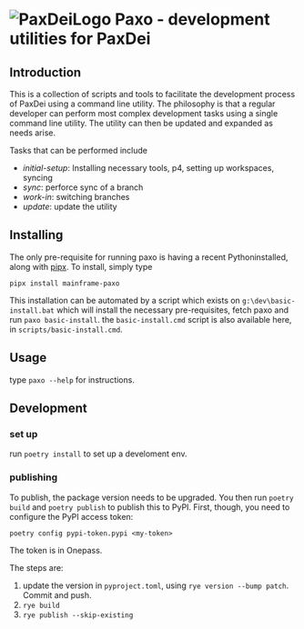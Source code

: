 # ![PaxDeiLogo](https://playpaxdei.com/_next/image?url=%2Fstatic%2Fimages%2Fpaxdei-monogram-silver.png&w=64&q=75 "Get it?") Paxo - development utilities for PaxDei

## Introduction

This is a collection of scripts and tools to facilitate the development process
of PaxDei using a command line utility.  The philosophy is that a regular developer can perform most complex development tasks using a single command
line utility.  The utility can then be updated and expanded as needs arise.

Tasks that can be performed include

- *initial-setup*:  Installing necessary tools, p4, setting up workspaces, syncing
- *sync*: perforce sync of a branch
- *work-in*: switching branches
- *update*: update the utility

## Installing

The only pre-requisite for running paxo is having a recent Pythoninstalled, along with [pipx](https://github.com/pypa/pipx).  To install, simply type

`pipx install mainframe-paxo`

This installation can be automated by a script which exists on `g:\dev\basic-install.bat` which will install the necessary pre-requisites, fetch paxo and run `paxo basic-install`.
the `basic-install.cmd` script is also available here, in `scripts/basic-install.cmd`.

## Usage

type `paxo --help` for instructions.

## Development

### set up

run `poetry install` to set up a develoment env.

### publishing

To publish, the package version needs to be upgraded.  You then
run `poetry build` and `poetry publish` to publish this to PyPI.
First, though, you need to configure the PyPI access token:

`poetry config pypi-token.pypi <my-token>`

The token is in Onepass.

The steps are:

1. update the version in `pyproject.toml`, using `rye version --bump patch`. Commit and push.
2. `rye build`
4. `rye publish --skip-existing`

